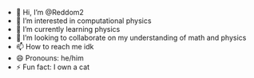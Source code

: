 - 👋 Hi, I’m @Reddom2
- 👀 I’m interested in computational physics
- 🌱 I’m currently learning physics
- 💞️ I’m looking to collaborate on my understanding of math and physics
- 📫 How to reach me idk
- 😄 Pronouns: he/him
- ⚡ Fun fact: I own a cat

<!---
Reddom2/Reddom2 is a ✨ special ✨ repository because its `README.md` (this file) appears on your GitHub profile.
You can click the Preview link to take a look at your changes.
--->

